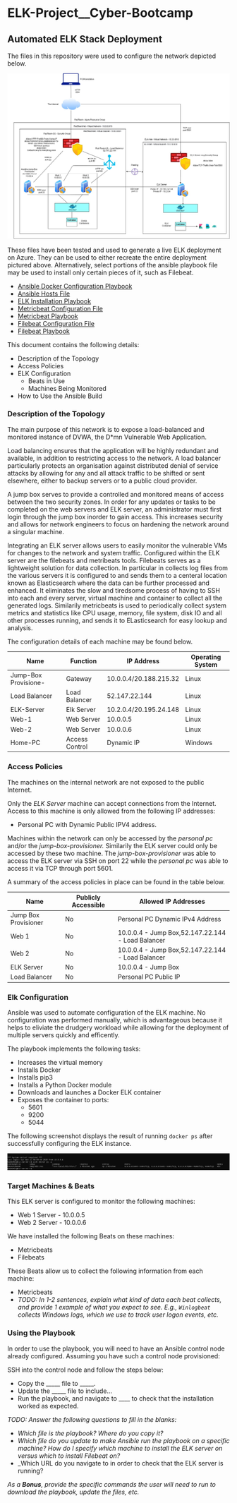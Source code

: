 # ELK-Project__Cyber-Bootcamp

## Automated ELK Stack Deployment

The files in this repository were used to configure the network depicted below.

![Final-Network-Diagram](Images/Final_Network_Design.jpg)

These files have been tested and used to generate a live ELK deployment on Azure. They can be used to either recreate the entire deployment pictured above. Alternatively, select portions of the ansible playbook file may be used to install only certain pieces of it, such as Filebeat.

* [Ansible Docker Configuration Playbook](Yaml/docker-config-playbook.yml)
* [Ansible Hosts File](Yaml/hosts)
* [ELK Installation Playbook](Yaml/install-elk.yml)
* [Metricbeat Configuration File](Yaml/metricbeat-config.yml)
* [Metricbeat Playbook](Yaml/metricbeat-playbook.yml)
* [Filebeat Configuration File](Yaml/filebeat-config.yml)
* [Filebeat Playbook](Yaml/filebeat-playbook.yml)

This document contains the following details:
- Description of the Topology
- Access Policies
- ELK Configuration
  - Beats in Use
  - Machines Being Monitored
- How to Use the Ansible Build


### Description of the Topology

The main purpose of this network is to expose a load-balanced and monitored instance of DVWA, the D*mn Vulnerable Web Application.

Load balancing ensures that the application will be highly redundant and available, in addition to restricting access to the network.
A load balancer particularly protects an organisation against distributed denial of service attacks by allowing for any and all attack traffic to be shifted or sent elsewhere, either to backup servers or to a public cloud provider.  

A jump box serves to provide a controlled and monitored means of access between the two security zones. In order for any updates or tasks to be completed on the web servers and ELK server, an administrator must first login through the jump box inorder to gain access. This increases security and allows for network engineers to focus on hardening the network around a singular machine. 

Integrating an ELK server allows users to easily monitor the vulnerable VMs for changes to the network and system traffic.
Configured within the ELK server are the filebeats and metribeats tools. Filebeats serves as a lightweight solution for data collection. In particular in collects log files from the various servers it is configured to and sends them to a centeral location known as Elasticsearch where the data can be further processed and enhanced. It eliminates the slow and tiredsome process of having to SSH into each and every server, virtual machine and container to collect all the generated logs. Similarily metricbeats is used to periodically collect system metrics and statistics like CPU usage, memory, file system, disk IO and all other processes running, and sends it to ELasticsearch for easy lookup and analysis.  

The configuration details of each machine may be found below.

| Name                 | Function       | IP Address             | Operating System |
|----------------------|----------------|------------------------|------------------|
| Jump-Box Provisione- | Gateway        | 10.0.0.4/20.188.215.32 | Linux            |
| Load Balancer        | Load Balancer  | 52.147.22.144          | Linux            |
| ELK-Server           | Elk Server     | 10.2.0.4/20.195.24.148 | Linux            |
| Web-1                | Web Server     | 10.0.0.5               | Linux            |
| Web-2                | Web Server     | 10.0.0.6               | Linux            |
| Home-PC              | Access Control | Dynamic IP             | Windows          |

### Access Policies

The machines on the internal network are not exposed to the public Internet. 

Only the _ELK Server_ machine can accept connections from the Internet. Access to this machine is only allowed from the following IP addresses:
* Personal PC with Dynamic Public IPV4 address.

Machines within the network can only be accessed by the _personal pc_ and/or the _jump-box-provisioner._
Similarily the ELK server could only be accessed by these two machine. The _jump-box-provisioner_ was able to access the ELK server via SSH on port 22 while the _personal pc_ was able to access it via TCP through port 5601.

A summary of the access policies in place can be found in the table below.

| Name                 | Publicly Accessible | Allowed IP Addresses                                |
|----------------------|---------------------|-----------------------------------------------------|
| Jump Box Provisioner | No                  | Personal PC Dynamic IPv4 Address                    |
| Web 1                | No                  | 10.0.0.4 - Jump Box,52.147.22.144 - Load Balancer   |
| Web 2                | No                  | 10.0.0.4 - Jump Box,52.147.22.144 - Load Balancer   |
| ELK Server           | No                  | 10.0.0.4 - Jump Box                                 |
| Load Balancer        | No                  | Personal PC Public IP                               |

### Elk Configuration

Ansible was used to automate configuration of the ELK machine. No configuration was performed manually, which is advantageous because it helps to eliviate the drudgery workload while allowing for the deployment of multiple servers quickly and efficently.

The playbook implements the following tasks:
- Increases the virtual memory 
- Installs Docker
- Installs pip3
- Installs a Python Docker module
- Downloads and launches a Docker ELK container
- Exposes the container to ports:
  - 5601
  - 9200
  - 5044

The following screenshot displays the result of running `docker ps` after successfully configuring the ELK instance.

!['docker ps' Output](Images/docker_ps_output.PNG)

### Target Machines & Beats
This ELK server is configured to monitor the following machines:
- Web 1 Server - 10.0.0.5
- Web 2 Server - 10.0.0.6

We have installed the following Beats on these machines:
- Metricbeats
- Filebeats

These Beats allow us to collect the following information from each machine:
- Metricbeats 
- _TODO: In 1-2 sentences, explain what kind of data each beat collects, and provide 1 example of what you expect to see. E.g., `Winlogbeat` collects Windows logs, which we use to track user logon events, etc._

### Using the Playbook
In order to use the playbook, you will need to have an Ansible control node already configured. Assuming you have such a control node provisioned: 

SSH into the control node and follow the steps below:
- Copy the _____ file to _____.
- Update the _____ file to include...
- Run the playbook, and navigate to ____ to check that the installation worked as expected.

_TODO: Answer the following questions to fill in the blanks:_
- _Which file is the playbook? Where do you copy it?_
- _Which file do you update to make Ansible run the playbook on a specific machine? How do I specify which machine to install the ELK server on versus which to install Filebeat on?_
- _Which URL do you navigate to in order to check that the ELK server is running?

_As a **Bonus**, provide the specific commands the user will need to run to download the playbook, update the files, etc._
